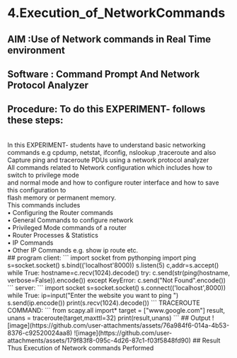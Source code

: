# 4.Execution_of_NetworkCommands
## AIM :Use of Network commands in Real Time environment
## Software : Command Prompt And Network Protocol Analyzer
## Procedure: To do this EXPERIMENT- follows these steps:
<BR>
In this EXPERIMENT- students have to understand basic networking commands e.g cpdump, netstat, ifconfig, nslookup ,traceroute and also Capture ping and traceroute PDUs using a network protocol analyzer 
<BR>
All commands related to Network configuration which includes how to switch to privilege mode
<BR>
and normal mode and how to configure router interface and how to save this configuration to
<BR>
flash memory or permanent memory.
<BR>
This commands includes
<BR>
• Configuring the Router commands
<BR>
• General Commands to configure network
<BR>
• Privileged Mode commands of a router 
<BR>
• Router Processes & Statistics
<BR>
• IP Commands
<BR>
• Other IP Commands e.g. show ip route etc.
<BR>
## program
client:
```
      import socket 
      from pythonping import ping 
      s=socket.socket() 
      s.bind(('localhost'8000)) 
      s.listen(5) 
      c,addr=s.accept() 
      while True: 
      hostname=c.recv(1024).decode() 
      try: 
      c.send(str(ping(hostname, verbose=False)).encode()) 
      except KeyError: 
      c.send("Not Found".encode())
```
server:
```
    import socket 
    s=socket.socket() 
    s.connect(('localhost',8000)) 
    while True: 
    ip=input("Enter the website you want to ping ") 
    s.send(ip.encode()) 
    print(s.recv(1024).decode())
 ```   
 TRACEROUTE COMMAND:
 ```
     from scapy.all import*     
    target = ["www.google.com"]     
    result, unans = traceroute(target,maxttl=32) 
    print(result,unans)
 ```
## Output
![image](https://github.com/user-attachments/assets/76a984f6-014a-4b53-8376-c92520024aa8)
![image](https://github.com/user-attachments/assets/179f83f8-095c-4d26-87c1-f03f5848fd90)
## Result
Thus Execution of Network commands Performed 
